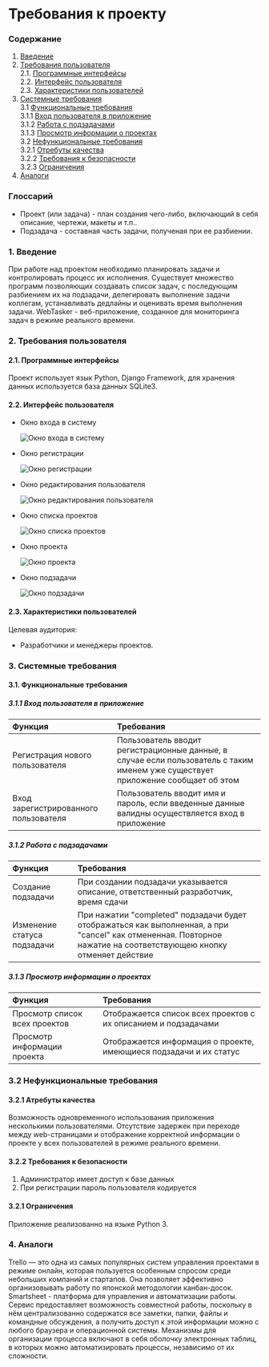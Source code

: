 # Требования к проекту
### Содержание
1. [Введение](#1)
2. [Требования пользователя](#2) <br>
  2.1. [Программные интерфейсы](#2.1) <br>
  2.2. [Интерфейс пользователя](#2.2) <br>
  2.3. [Характеристики пользователей](#2.3) <br>
3. [Системные требования](#3) <br>
  3.1 [Функциональные требования](#3.1) <br>
      3.1.1 [Вход пользователя в приложение](#3.1.1) <br>
      3.1.2 [Работа с подзадачами](#3.1.2) <br>
      3.1.3 [Просмотр информации о проектах](#3.1.3) <br>
  3.2 [Нефункциональные требования](#3.2) <br>
    3.2.1 [Отребуты качества](#3.2.1) <br>
    3.2.2 [Требования к безопасности](#3.2.2) <br>
    3.2.3 [Ограничения](#3.2.3) <br>
 4. [Аналоги](#4) <br>
 
 ### Глоссарий
 * Проект (или задача) - план создания чего-либо, включающий в себя описание, чертежи, макеты и т.п..
 * Подзадача - составная часть задачи, полученая при ее разбиении.
 
 ### 1. Введение <a name="1"></a>
При работе над проектом необходимо планировать задачи и контролировать процесс их исполнения. Существует множество программ позволяющих создавать список задач, с последующим разбиением их на подзадачи, делегировать выполнение задачи коллегам, устанавливать дедлайны и оценивать время выполнения задачи. WebTasker - веб-приложение, созданное для мониторинга задач в режиме реального времени.

### 2. Требования пользователя <a name="2"></a>
#### 2.1. Программные интерфейсы <a name="2.1"></a>
Проект использует язык Python, Django Framework, для хранения данных используется база данных SQLite3.
#### 2.2. Интерфейс пользователя <a name="2.2"></a>
- Окно входа в систему

  ![Окно входа в систему](https://github.com/Dmitry720/WebTasker/blob/master/Documents/Requirements/Mockups/Login.png)
- Окно регистрации

  ![Окно регистрации](https://github.com/Dmitry720/WebTasker/blob/master/Documents/Requirements/Mockups/Registration.png)
- Окно редактирования пользователя

  ![Окно редактирования пользователя](https://github.com/Dmitry720/WebTasker/blob/master/Documents/Requirements/Mockups/Settings.png)
- Окно списка проектов

  ![Окно списка проектов](https://github.com/Dmitry720/WebTasker/blob/master/Documents/Requirements/Mockups/ProjectList.png)
- Окно проекта

  ![Окно проекта](https://github.com/Dmitry720/WebTasker/blob/master/Documents/Requirements/Mockups/Project.png)
- Окно подзадачи

  ![Окно подзадачи](https://github.com/Dmitry720/WebTasker/blob/master/Documents/Requirements/Mockups/Subtask.png)

#### 2.3. Характеристики пользователей <a name="2.3"></a>
Целевая аудитория:
* Разработчики и менеджеры проектов.

### 3. Системные требования <a name="3"></a>
#### 3.1. Функциональные требования <a name="3.1"></a>
##### 3.1.1 Вход пользователя в приложение

| Функция | Требования | 
|:---|:---|
| Регистрация нового пользователя | Пользователь вводит регистрационные данные, в случае если пользователь с таким именем уже существует приложение сообщает об этом |
| Вход зарегистрированного пользователя | Пользователь вводит имя и пароль, если введенные данные валидны осуществляется вход в приложение |

##### 3.1.2 Работа с подзадачами

| Функция | Требования | 
|:---|:---|
| Создание подзадачи | При создании подзадачи указывается описание, ответственный разработчик, время сдачи |
| Изменение статуса подзадачи | При нажатии "completed" подзадачи будет отображаться как выполненная, а при "cancel" как отмененная. Повторное нажатие на соответствующею кнопку отменяет действие |

##### 3.1.3 Просмотр информации о проектах

| Функция | Требования | 
|:---|:---|
| Просмотр список всех проектов | Отображается список всех проектов с их описанием и подзадачами |
| Просмотр информации проекта | Отображается информация о проекте, имеющиеся подзадачи и их статус |

### 3.2 Нефункциональные требования <a name="3.2"></a>
#### 3.2.1 Атребуты качества
Возможность одновременного использования приложения несколькими пользователями. Отсутствие задержек при переходе между web-страницами и отображение корректной информации о проекте у всех пользователей в режиме реального времени.
#### 3.2.2 Требования к безопасности
1. Администратор имеет доступ к базе данных
2. При регистрации пароль пользователя кодируется
#### 3.2.1 Ограничения
Приложение реализованно на языке Python 3.

### 4. Аналоги <a name="4"></a>
Trello — это одна из самых популярных систем управления проектами в режиме онлайн, которая пользуется особенным спросом среди небольших компаний и стартапов. Она позволяет эффективно организовывать работу по японской методологии канбан-досок.
Smartsheet - платформа для управления и автоматизации работы. Сервис предоставляет возможность совместной работы, поскольку в нём централизованно содержатся все заметки, папки, файлы и командные обсуждения, а получить доступ к этой информации можно с любого браузера и операционной системы. Механизмы для организации процесса включают в себя оболочку электронных таблиц, в которых можно автоматизировать процессы, независимо от их сложности.
